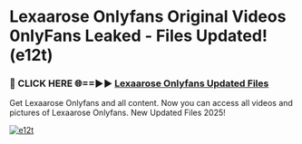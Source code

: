 # Lexaarose Onlyfans Original Videos 0nlyFans Leaked - Files Updated! (e12t)

<h3>🔴 CLICK HERE 🌐==►► <a href="https://tinyurl.com/ehrbuxhb" rel="nofollow">Lexaarose Onlyfans Updated Files</a></h3>

Get Lexaarose Onlyfans and all content. Now you can access all videos and pictures of Lexaarose Onlyfans. New Updated Files 2025!

[![e12t](https://i.imgur.com/lVYEuWS.gif)](https://tinyurl.com/ehrbuxhb)
